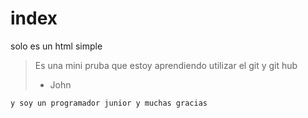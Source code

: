 # index
solo es un html simple
>Es una mini pruba que estoy aprendiendo utilizar el git y git hub
>- John

    y soy un programador junior y muchas gracias
